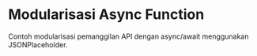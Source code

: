 # Modularisasi Async Function
Contoh modularisasi pemanggilan API dengan async/await menggunakan JSONPlaceholder.
